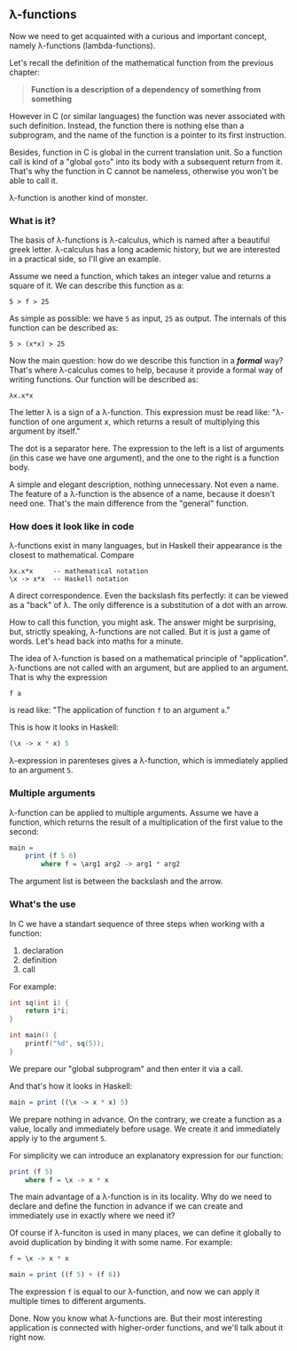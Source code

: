 λ-functions
-----------

Now we need to get acquainted with a curious and important concept, namely λ-functions (lambda-functions).

Let's recall the definition of the mathematical function from the previous chapter:

> **Function is a description of a dependency of something from something**

However in C (or similar languages) the function was never associated with such definition. Instead, the function there is nothing else than a subprogram, and the name of the function is a pointer to its first instruction.

Besides, function in C is global in the current translation unit. So a function call is kind of a "global `goto`" into its body with a subsequent return from it. That's why the function in C cannot be nameless, otherwise you won't be able to call it.

λ-function is another kind of monster.

### What is it? 

The basis of λ-functions is λ-calculus, which is named after a beautiful greek letter. λ-calculus has a long academic history, but we are interested in a practical side, so I'll give an example.

Assume we need a function, which takes an integer value and returns a square of it. We can describe this function as a:

    5 > f > 25

As simple as possible: we have `5` as input, `25` as output. The internals of this function can be described as:

    5 > (x*x) > 25

Now the main question: how do we describe this function in a ***formal*** way? That's where λ-calculus comes to help, because it provide a formal way of writing functions. Our function will be described as:

    λx.x*x

The letter λ is a sign of a λ-function. This expression must be read like: "λ-function of one argument x, which returns a result of multiplying this argument by itself."

The dot is a separator here. The expression to the left is a list of arguments (in this case we have one argument), and the one to the right is a function body.

A simple and elegant description, nothing unnecessary. Not even a name. The feature of a λ-function is the absence of a name, because it doesn't need one. That's the main difference from the "general" function.

### How does it look like in code 

λ-functions exist in many languages, but in Haskell their appearance is the closest to mathematical. Compare

    λx.x*x     -- mathematical notation
    \x -> x*x  -- Haskell notation

A direct correspondence. Even the backslash fits perfectly: it can be viewed as a "back" of λ. The only difference is a substitution of a dot with an arrow.

How to call this function, you might ask. The answer might be surprising, but, strictly speaking, λ-functions are not called. But it is just a game of words. Let's head back into maths for a minute.

The idea of λ-function is based on a mathematical principle of "application". λ-functions are not called with an argument, but are applied to an argument. That is why the expression

    f a

is read like: "The application of function `f` to an argument `a`."

This is how it looks in Haskell:

```haskell
(\x -> x * x) 5
```

λ-expression in parenteses gives a λ-function, which is immediately applied to an argument `5`.

### Multiple arguments 

λ-function can be applied to multiple arguments. Assume we have a function, which returns the result of a multiplication of the first value to the second:

```haskell
main =
    print (f 5 6)
        where f = \arg1 arg2 -> arg1 * arg2
```

The argument list is between the backslash and the arrow.

### What's the use 

In C we have a standart sequence of three steps when working with a function:

1. declaration
2. definition
3. call

For example:

```c
int sq(int i) {
	return i*i;
}

int main() {
	printf("%d", sq(5));
}
```

We prepare our "global subprogram" and then enter it via a call.

And that's how it looks in Haskell:

```haskell
main = print ((\x -> x * x) 5)
```

We prepare nothing in advance. On the contrary, we create a function as a value, locally and immediately before usage. We create it and immediately apply iy to the argument `5`.

For simplicity we can introduce an explanatory expression for our function:

```haskell
print (f 5)
    where f = \x -> x * x
```

The main advantage of a λ-function is in its locality. Why do we need to declare and define the function in advance if we can create and immediately use in exactly where we need it?

Of course if λ-funciton is used in many places, we can define it globally to avoid duplication by binding it with some name. For example:

```haskell
f = \x -> x * x

main = print ((f 5) + (f 6))
```

The expression `f` is equal to our λ-function, and now we can apply it multiple times to different arguments.

Done. Now you know what λ-functions are. But their most interesting application is connected with higher-order functions, and we'll talk about it right now.

